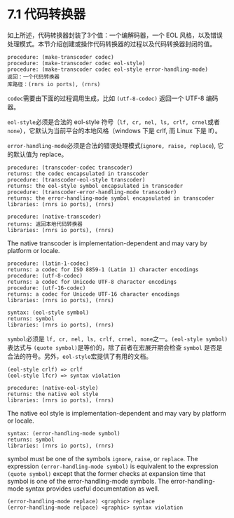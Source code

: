 # 7.1 代码转换器

如上所述，代码转换器封装了3个值：一个编解码器，一个 EOL 风格，以及错误处理模式。本节介绍创建或操作代码转换器的过程以及代码转换器封闭的值。

```
procedure: (make-transcoder codec) 
procedure: (make-transcoder codec eol-style) 
procedure: (make-transcoder codec eol-style error-handling-mode) 
返回：一个代码转换器
库路径：(rnrs io ports), (rnrs)
```

`codec`需要由下面的过程调用生成，比如 `(utf-8-codec)` 返回一个 UTF-8 编码器。

`eol-style`必须是合法的 eol-style 符号（`lf, cr, nel, ls, crlf, crnel`或者`none`），它默认为当前平台的本地风格（windows 下是 crlf, 而 Linux 下是 lf）。

`error-handling-mode`必须是合法的错误处理模式(`ignore, raise, replace`), 它的默认值为 replace。

```
procedure: (transcoder-codec transcoder) 
returns: the codec encapsulated in transcoder 
procedure: (transcoder-eol-style transcoder) 
returns: the eol-style symbol encapsulated in transcoder 
procedure: (transcoder-error-handling-mode transcoder) 
returns: the error-handling-mode symbol encapsulated in transcoder 
libraries: (rnrs io ports), (rnrs)
```

```
procedure: (native-transcoder) 
returns: 返回本地代码转换器
libraries: (rnrs io ports), (rnrs)
```

The native transcoder is implementation-dependent and may vary by platform or locale.

```
procedure: (latin-1-codec) 
returns: a codec for ISO 8859-1 (Latin 1) character encodings 
procedure: (utf-8-codec) 
returns: a codec for Unicode UTF-8 character encodings 
procedure: (utf-16-codec) 
returns: a codec for Unicode UTF-16 character encodings 
libraries: (rnrs io ports), (rnrs)
```

```
syntax: (eol-style symbol) 
returns: symbol 
libraries: (rnrs io ports), (rnrs)
```

`symbol`必须是 `lf, cr, nel, ls, crlf, crnel, none`之一。`(eol-style symbol)`表达式与 `(quote symbol)`是等价的，除了前者在宏展开期会检查 `symbol` 是否是合法的符号。另外，`eol-style`宏提供了有用的文档。

```
(eol-style crlf) => crlf
(eol-style lfcr) => syntax violation
```

```
procedure: (native-eol-style) 
returns: the native eol style 
libraries: (rnrs io ports), (rnrs)
```

The native eol style is implementation-dependent and may vary by platform or locale.

```
syntax: (error-handling-mode symbol) 
returns: symbol 
libraries: (rnrs io ports), (rnrs)
```

symbol must be one of the symbols `ignore`, `raise`, or `replace`. The expression `(error-handling-mode symbol)` is equivalent to the expression `(quote symbol)` except that the former checks at expansion time that symbol is one of the error-handling-mode symbols. The error-handling-mode syntax provides useful documentation as well.

```
(error-handling-mode replace) <graphic> replace
(error-handling-mode relpace) <graphic> syntax violation
```